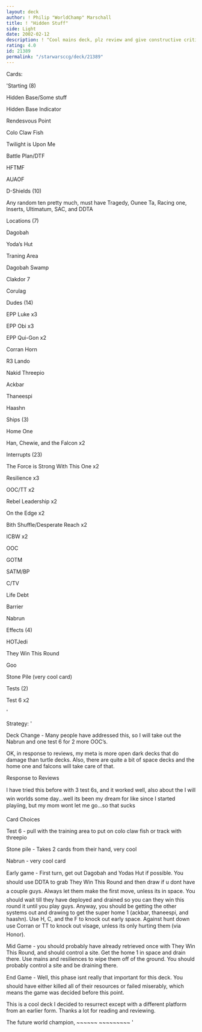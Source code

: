 ```yaml
---
layout: deck
author: ! Philip "WorldChamp" Marschall
title: ! "Hidden Stuff"
side: Light
date: 2002-02-12
description: ! "Cool mains deck, plz review and give constructive criticism, I need to know for next tourney."
rating: 4.0
id: 21389
permalink: "/starwarsccg/deck/21389"
---
```

Cards: 

'Starting (8)

Hidden Base/Some stuff

Hidden Base Indicator

Rendesvous Point

Colo Claw Fish 

Twilight is Upon Me

Battle Plan/DTF

HFTMF

AUAOF


D-Shields (10)

Any random ten pretty much, must have Tragedy, Ounee Ta, Racing one, Inserts, Ultimatum, SAC, and DDTA


Locations (7)

Dagobah

Yoda’s Hut

Traning Area

Dagobah Swamp

Clakdor 7

Corulag


Dudes (14)

EPP Luke x3

EPP Obi x3

EPP Qui-Gon x2

Corran Horn

R3 Lando

Nakid Threepio

Ackbar

Thaneespi

Haashn


Ships (3)

Home One

Han, Chewie, and the Falcon x2


Interrupts (23)

The Force is Strong With This One x2

Resilience x3

OOC/TT x2

Rebel Leadership x2

On the Edge x2

Bith Shuffle/Desperate Reach x2

ICBW x2

OOC

GOTM

SATM/BP

C/TV

Life Debt

Barrier

Nabrun


Effects (4)

HOTJedi

They Win This Round

Goo

Stone Pile (very cool card)


Tests (2)

Test 6 x2

'

Strategy: '

Deck Change - Many people have addressed this, so I will take out the Nabrun and one test 6 for 2 more OOC’s. 


OK, in response to reviews, my meta is more open dark decks that do damage than turtle decks. Also, there are quite a bit of space decks and the home one and falcons will take care of that.   


Response to Reviews

I have tried this before with 3 test 6s, and it worked well, also about the I will win worlds some day...well its been my dream for like since I started playiing, but my mom wont let me go...so that sucks


Card Choices 

Test 6 - pull with the training area to put on colo claw fish or track with threepio

Stone pile - Takes 2 cards from their hand, very cool

Nabrun - very cool card


Early game - First turn, get out Dagobah and Yodas Hut if possible. You should use DDTA to grab They Win This Round and then draw if u dont have a couple guys. Always let them make the first move, unless its in space. You should wait till they have deployed and drained so you can they win this round it until you play guys. Anyway, you should be getting the other systems out and drawing to get the super home 1 (ackbar, thaneespi, and haashn). Use H, C, and the F to knock out early space. Against hunt down use Corran or TT to knock out visage, unless its only hurting them (via Honor). 


Mid Game - you should probably have already retrieved once with They Win This Round, and should control a site. Get the home 1 in space and drain there. Use mains and resiliences to wipe them off of the ground. You should probably control a site and be draining there.


End Game - Well, this phase isnt really that important for this deck. You should have either killed all of their resources or failed miserably, which means the game was decided before this point. 


This is a cool deck I decided to resurrect except with a different platform from an earlier form. Thanks a lot for reading and reviewing.


The future world champion, ~~~~~~ ~~~~~~~~~      '
